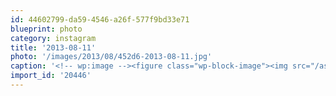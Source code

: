 ```yaml
---
id: 44602799-da59-4546-a26f-577f9bd33e71
blueprint: photo
category: instagram
title: '2013-08-11'
photo: '/images/2013/08/452d6-2013-08-11.jpg'
caption: '<!-- wp:image --><figure class="wp-block-image"><img src="/assets/images/2013/08/452d6-2013-08-11.jpg" /></figure><!-- /wp:image --><!-- wp:paragraph --><p>NIN moment #outsidelands</p><!-- /wp:paragraph -->'
import_id: '20446'
---
```

